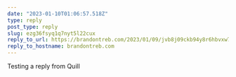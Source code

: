 ```yaml
---
date: "2023-01-10T01:06:57.518Z"
type: reply 
post_type: reply
slug: ezg36fsyq1q7nyt5l22cux
reply_to_url: https://brandontreb.com/2023/01/09/jvb8j09ckb94y8r6hbvxw7
reply_to_hostname: brandontreb.com
---
```

Testing a reply from Quill
